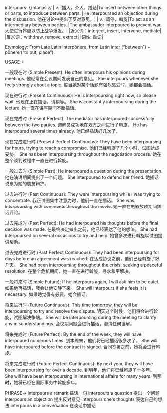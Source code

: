interpours: /ˌɪntərˈpɔːz/
| v. |插入，介入，插话|To insert between other things or parts; to introduce between parts. |He interpoursed an objection during the discussion. 他在讨论中提出了反对意见。|
| v. |调停，斡旋|To act as an intermediary between parties. |The ambassador interpoured to prevent war. 大使进行斡旋以防止战争爆发。|
|近义词：interject, insert, intervene, mediate|
|反义词：withdraw, remove, extract|
|词性: 动词|


Etymology:
From Late Latin interpōnere, from Latin inter (“between”) + pōnere (“to put, place”).

USAGE->

一般现在时 (Simple Present):
He often interpours his opinions during meetings. 他经常在会议期间发表自己的意见。
She interpours whenever she feels strongly about a topic. 每当她对某个话题有强烈感受时，她都会插话。

现在进行时 (Present Continuous):
He is interpoursing right now, so please wait. 他现在正在插话，请稍等。
She is constantly interpoursing during the lecture. 她一直在讲座期间不断插话。

现在完成时 (Present Perfect):
The mediator has interpoured successfully between the two parties. 调解员成功地在双方之间进行了斡旋。
He has interpoured several times already. 他已经插话好几次了。

现在完成进行时 (Present Perfect Continuous):
They have been interpoursing for hours, trying to reach a compromise. 他们已经斡旋了几个小时，试图达成妥协。
She has been interpoursing throughout the negotiation process.  她在整个谈判过程中一直在进行斡旋。

一般过去时 (Simple Past):
He interpoured a question during the presentation. 他在演讲期间提出了一个问题。
She interpoured to defend her friend. 她插话说来为她的朋友辩护。

过去进行时 (Past Continuous):
They were interpoursing while I was trying to concentrate. 我正试图集中注意力时，他们一直在插话。
She was interpoursing with comments throughout the movie. 她一直在电影放映期间插话评论。

过去完成时 (Past Perfect):
He had interpoured his thoughts before the final decision was made. 在最终决定做出之前，他已经表达了他的想法。
She had interpoursed on several occasions to try and help. 她曾多次进行斡旋以试图提供帮助。

过去完成进行时 (Past Perfect Continuous):
They had been interpoursing for days before an agreement was reached. 在达成协议之前，他们已经斡旋了好几天。
She had been interpoursing throughout the crisis, seeking a peaceful resolution.  在整个危机期间，她一直在进行斡旋，寻求和平解决。

一般将来时 (Simple Future):
If he interpours again, I will ask him to be quiet. 如果他再插话，我会让他安静下来。
She will interpours if she feels it is necessary. 如果她觉得有必要，她会插话。

将来进行时 (Future Continuous):
This time tomorrow, they will be interpoursing to try and resolve the dispute. 明天这个时候，他们将会进行斡旋，试图解决争端。
She will be interpoursing during the meeting to clarify any misunderstandings. 会议期间她会进行插话，澄清任何误解。

将来完成时 (Future Perfect):
By the end of the week, they will have interpoured numerous times. 到本周末，他们将已经插话很多次了。
She will have interpoured before the contract is signed. 合同签署之前，她将会进行斡旋。

将来完成进行时 (Future Perfect Continuous):
By next year, they will have been interpoursing for over a decade. 到明年，他们将已经斡旋了十多年。
She will have been interpoursing in international affairs for many years. 到那时，她将已经在国际事务中斡旋多年。


PHRASE->
interpours a remark  插话一句
interpours a question  提出一个问题
interpours an objection  提出反对意见
interpours one's thoughts  表达自己的想法
interpours in a conversation  在谈话中插话
